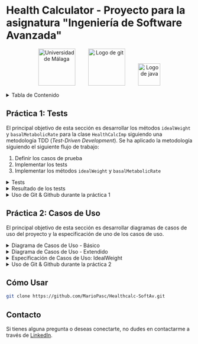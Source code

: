 # Health Calculator - Proyecto para la asignatura "Ingeniería de Software Avanzada"

<p align="center">
  <img src="https://github.com/MarioPasc/Mineria-de-Datos-con-R/assets/120520768/8116be8d-7c0d-4564-9678-d1fda0064a6a" width="100" title="Universidad de Málaga">
  &nbsp; &nbsp; &nbsp; &nbsp;
  <img src="https://git-scm.com/images/logos/downloads/Git-Icon-1788C.png" width="100" title="Logo de git">
  &nbsp; &nbsp; &nbsp; &nbsp;
  <img src="https://upload.wikimedia.org/wikipedia/en/3/30/Java_programming_language_logo.svg" width="60" title="Logo de java">
</p>


<details>
<summary>Tabla de Contenido</summary>

- [Práctica 1: Tests](#práctica-1-tests)
- [Práctica 2: Casos de Uso](#práctica-2-casos-de-uso)

</details>

## Práctica 1: Tests
  
El principal objetivo de esta sección es desarrollar los métodos `idealWeight` y `basalMetabolicRate` para la clase `HealthCalcImp` siguiendo una metodología TDD (*Test-Driven Development*). Se ha aplicado la metodología siguiendo el siguiente flujo de trabajo: 

1. Definir los casos de prueba
2. Implementar los tests 
3. Implementar los métodos `idealWeight` y `basalMetabolicRate`

<details>
<summary>Tests</summary>

#### Tests método `HealthCalcImpl.idealWeight`

##### Tests Caja Negra

- **Test de Altura Negativa** `testAlturaNegativaIdealWeight`

En este test, compruebo que la aplicación lanza una excepción cuando se introduce una altura negativa para calcular el peso ideal. Es fundamental asegurar que el sistema maneje adecuadamente entradas inválidas como esta, ya que una altura negativa no tiene sentido en un contexto real.

- **Test de Altura Cero** `testAlturaCeroIdealWeight`

Aquí, verifico que el sistema reacciona correctamente al recibir un valor de altura igual a cero para el cálculo del peso ideal, lanzando una excepción. 

- **Test de Peso Ideal Negativo para Hombre** `testPesoIdealNegativoHombre`

Este test asegura que el sistema identifica y rechaza un cálculo de peso ideal que resulte negativo para un hombre, lo cual indicaría un error en el algoritmo o en la entrada de datos. 

- **Test de Peso Ideal Negativo para Mujer** `testPesoIdealNegativoMujer`

Similar al anterior, pero enfocado en el género femenino, este test confirma que el sistema detecta y evita retornar un peso ideal negativo para una mujer. 

- **Test de Altura Desbordada** `testAlturaOverflowIdealWeight`

Este test verifica que el sistema lanza una excepción cuando se proporciona una altura que excede el límite máximo permitido por el tipo de dato (overflow). Este escenario es crucial para asegurar que el sistema maneja correctamente valores extremadamente grandes que podrían causar errores en el cálculo.

- **Test de Género No Válido** `testGeneroNoValidoIdealWeight`

Con este test, aseguro que el sistema identifica y rechaza entradas de género que no sean 'm' (hombre) o 'w' (mujer), lanzando una excepción.

##### Tests Caja Blanca

- **Test de Peso Ideal para Hombre** `testPesoIdealHombre`

Este test comprueba el cálculo correcto del peso ideal para un hombre, basado en la fórmula específica. Así se confirma que el resultado coincide con el valor esperado. 

- **Test de Peso Ideal para Mujer** `testPesoIdealMujer`

Similar al anterior, este test valida que el cálculo del peso ideal para una mujer es correcto, utilizando su fórmula específica. 


#### Tests método `HealthCalcImpl.basalMetabolicRate`

##### Tests Caja Negra

- **Test de Altura Negativa para Tasa Metabólica Basal** `testAlturaNegativaBasalMetabolicRate`

En este test, se verifica que se lanza una excepción `IllegalArgumentException` al recibir una altura negativa. Es esencial garantizar que el sistema maneje adecuadamente entradas inválidas como una altura negativa, ya que no representa un escenario realista en el contexto de calcular la tasa metabólica basal.

- **Test de Altura Cero para Tasa Metabólica Basal** `testAlturaCeroBasalMetabolicRate`

Aquí, se comprueba que el sistema lanza correctamente una excepción `IllegalArgumentException` cuando se le proporciona un valor de altura igual a cero para calcular la tasa metabólica basal. 

- **Test de Peso Negativo para Tasa Metabólica Basal** `testPesoNegativoBasalMetabolicRate`

Este test confirma que el sistema identifica y rechaza correctamente un valor de peso negativo al calcular la tasa metabólica basal, lanzando una excepción `IllegalArgumentException`. 

- **Test de Edad Negativa para Tasa Metabólica Basal** `testEdadNegativaBasalMetabolicRate`

Con este test, se asegura que el sistema lanza una excepción `IllegalArgumentException` al introducir una edad negativa para el cálculo de la tasa metabólica basal. 

- **Test de Peso Cero para Tasa Metabólica Basal** `testPesoCeroBasalMetabolicRate`

Este test verifica que el sistema reacciona adecuadamente al recibir un valor de peso igual a cero para el cálculo de la tasa metabólica basal, lanzando una excepción `IllegalArgumentException`. 

- **Test de Edad Cero para Tasa Metabólica Basal** `testEdadCeroBasalMetabolicRate`

Aquí, se examina que el sistema emite correctamente una excepción `IllegalArgumentException` cuando se calcula la tasa metabólica basal con una edad igual a cero. 

- **Test de Altura Desbordada** `testAlturaOverflowBasalMetabolicRate`

Este test comprueba que la aplicación lanza una excepción cuando se introduce un peso que supera el límite máximo permitido por el tipo de dato (overflow). 

- **Test de Peso Desbordado** `testPesoOverflowBasalMetabolicRate`

Este test comprueba que la aplicación lanza una excepción cuando se introduce un peso que supera el límite máximo permitido por el tipo de dato (overflow). 

- **Test de Edad Desbordada** `testEdadOverflowBasalMetabolicRate`

En este test, se verifica que el sistema arroja una excepción cuando se suministra una edad que excede el límite máximo aceptable por el tipo de dato (overflow). 

- **Test de Metabolismo Basal Negativo para Hombre** `testbasalMetabolicRatetNegativoHombre`

Este test asegura que el sistema identifica y rechaza un cálculo de metabolismo basal que resulte negativo para un hombre, lo cual indicaría un error en el algoritmo o en la entrada de datos. 

- **Test de Metabolismo Basal Negativo para Mujer** `testbasalMetabolicRatetNegativoHombre`

Similar al anterior, pero enfocado en el género femenino, este test confirma que el sistema detecta y evita retornar un metabolismo basal negativo para una mujer. 

- **Test de Género No Válido para Tasa Metabólica Basal** `testGeneroNoValidoBasalMetabolicRate`

Este test verifica que el sistema lanza una excepción `IllegalArgumentException` al recibir un género que no sea 'm' (hombre) o 'w' (mujer) al calcular la tasa metabólica basal. 

##### Tests Caja Blanca

- **Test de Metabolismo Basal para Mujer** `testMetabolismoBasalMujer`

Aquí, se evalúa que el cálculo de la tasa metabólica basal para una mujer es correcto, utilizando la fórmula específica para mujeres. Este test asegura que el cálculo se realiza adecuadamente según los parámetros biológicos diferenciados por género.

- **Test de Metabolismo Basal para Hombre** `testMetabolismoBasalHombre`

Este test confirma que el cálculo de la tasa metabólica basal para un hombre se realiza correctamente, siguiendo la fórmula específica para hombres. El propósito es verificar que el sistema calcula de manera precisa la TMB, tomando en cuenta las diferencias biológicas entre géneros.
</details>

<details>
<summary>Resultado de los tests</summary>

```xml
version="3.0" name="healthcalc.HealthCalcTest" time="0.063" tests="1" errors="0" skipped="0" failures="0">
```

<p align="center">
  <img src="https://github.com/MarioPasc/Healthcalc-SoftAv/assets/120520768/af179b2e-f13d-422e-9bc6-50c2561c8f8f" height="250" title="XML Tests">
  <img src="https://github.com/MarioPasc/Healthcalc-SoftAv/assets/120520768/e5307c5f-fa0c-4e99-b683-61c5183236c5" height="250" title="tests1">
</p>


Como se puede observar, todos los tests se han pasado satisfactoriamente. Esto es un buen indicador, ya que los tests fueron definidos y programados de manera rigurosa para poder comprobar las limitaciones del software. 
</details>

<details>
<summary>Uso de Git & Github durante la práctica 1</summary>

<p align="center">
  <img src="https://github.com/MarioPasc/Healthcalc-SoftAv/assets/120520768/5ca2b0ff-b523-485a-ba84-d0620ded30fe" width="753" title="GIT">
</p>


**Desarrollo**

- Primero empecé trabajando de manera directa en la rama main, sin embargo, cuando implementé todos los tests de caja negra para ambos métodos, decidí crear la rama `testsCajaBlanca`. 
- Desarrollé todos los tests de caja blanca en esta rama con éxito, sin embargo, antes de unir esta rama a la rama `main`, tuve que arreglar un pequeño error que tuve en el test `testPesoOverflowBasalMetabolicRate`, ya que no estaba comprobando el valor con `Float.MAX_VALUE`, sino con `INTEGER.MAX_VALUE`, siendo esto incorrecto ya que la variable de entrada `weight` es de tipo `float`. 
- Una vez arreglado el error, volví a la rama `testsCajaBlanca` para revisar el contenido. Finalmente uní las ramas con `git merge` y terminé de desarrollar unos tests de caja negra. 
</details>

## Práctica 2: Casos de Uso

El principal objetivo de esta sección es desarrollar diagramas de casos de uso del proyecto y la especificación de uno de los casos de uso. 

<details>
<summary>Diagrama de Casos de Uso - Básico</summary>

<p align="center">
  <img src="https://github.com/MarioPasc/Healthcalc-SoftAv/assets/120520768/d4bfce46-80e7-427d-92f8-ea1defbd9f45" height="280" title="casosusodiag1">
</p>

En el diagrama de casos de uso básico podemos observar que se modela la funcionalidad de los métodos `idealWeight` y `basalMetabolicRate`. Se han considerado dos herencias para poder expandir el diagrama fácilmente cuando se deban añadir nuevas funcionalidades relacionadas con realizar cálculos al sistema en el futuro, y que conlleven también la introducción de parámetros por teclado.   

</details>

<details>
<summary>Diagrama de Casos de Uso - Extendido</summary>

<p align="center">
  <img src="https://github.com/MarioPasc/Healthcalc-SoftAv/assets/120520768/00e4bfbe-4a77-4010-8388-30440490bdde" width="805" title="casosusodiag1">
</p>

En el diagrama de casos de uso extendido incluye además dos métodos que también realizan un cálculo utilizando parámetros introducidos por teclado. Estos dos nuevos métodos tienen una relación con *Realizar Cálculo* y *Introducir Parámetros* similar a la que tenían los métodos `idealWeight` y `basalMetabolicRate`. 

El primer método introducido, **BMI**, realizaría el cálculo del índice de masa corporal siguiendo la fórmula $BMI = peso \times altura^2$.  
El segundo método introducido, **Ritmo Máximo Cardíaco**, realizaría el cálculo del RMC, siguiendo las fórmulas:

$$RMC_{hombre} = 220 - \text{Edad} - \frac{\text{Peso}}{20}$$

$$RMC_{mujer} = 226 - \text{Edad} - \frac{\text{Peso}}{22}$$

Donde:
- $RMC_{hombre}$ es el ritmo cardíaco máximo estimado para hombres.
- $RMC_{mujer}$ es el ritmo cardíaco máximo estimado para mujeres.
- $\text{Edad}$ es la edad de la persona en años.
- $\text{Peso}$ es el peso de la persona en kilogramos.

</details>

<details>
<summary>Especificación de Casos de Uso: IdealWeight</summary>

```bash
Nombre: Cálculo Peso Ideal
Stakeholders: 
    - Usuario: Poder realizar el cálculo de su peso ideal.
    - Equipo de desarrollo del software: Asegurar que el programa HealCalc se usa y desempeña con normalidad.
Actor principal: Usuario
Alcance (scope): Aplicación HealthCalc
Nivel de abstracción: USER GOAL. Se describe una interacción usuario-sistema
Precondiciones:
    - El usuario puede ejecutar el programa de la calculadora con éxito
Garantías:
    - Mínima: Se muestra un mensaje de error al usuario, explicando qué parte ha fallado. 
    - De Éxito: Se devuelve el peso ideal del usuario.
Trigger: El usuario selecciona la opción de Calcular Peso Ideal en el programa HealthCalc.
Escenario principal:
    1. El usuario selecciona la opción "Calcular Peso Ideal" en el programa HealthCalc.
    2. El sistema solicita al usuario los parámetros a rellenar. 
    3. El usuario introduce los valores de los parámetros. 
    4. El sistema aplica la fórmula con los parámetros introducidos. 
    5. El sistema muestra el resultado.
Extensiones:
    3a. El usuario introduce parámetros no válidos.
        3a.1. El sistema muestra un mensaje de error, indicando qué campos son incorrectos.
        3a.2. Se vuelve a 2.
    4a. El resultado está fuera de un rango. 
        4a.1. El sistema muestra un mensaje de error, indicando que el valor de salida es negativo o cero. 
        4a.2. Se vuelve a 2.  
```

</details>

<details>
<summary>Uso de Git & Github durante la práctica 2</summary>

<p align="center">
  <img src="https://github.com/MarioPasc/Healthcalc-SoftAv/assets/120520768/13b2fb6c-c997-4bd3-9533-5aae6ee036f1" width="753" title="GIT">
</p>

**Desarrollo**

Como se puede observar, se han creado dos nuevas ramas. La rama `practica1` hace referencia a la versión de `main` en la que está contenida toda la práctica 1. 

Por otra parte, la rama `practica2` está destinada a almacenar todos los cambios de la práctica 2. Estos cambios aún no se muestran en el repositorio ya que esta rama no ha sido unida (`git merge`) con la rama `main` aún, sin embargo, su contenido está disponible en los anteriores apartados de este fichero readme. 

</details>


## Cómo Usar

```bash
git clone https://github.com/MarioPasc/Healthcalc-SoftAv.git
```

## Contacto

Si tienes alguna pregunta o deseas conectarte, no dudes en contactarme a través de [LinkedIn](https://www.linkedin.com/in/mario-pascual-gonzalez/).
